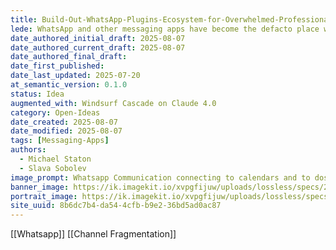 ```yaml
---
title: Build-Out-WhatsApp-Plugins-Ecosystem-for-Overwhelmed-Professionals
lede: WhatsApp and other messaging apps have become the defacto place where business is done.  Why not make it work?
date_authored_initial_draft: 2025-08-07
date_authored_current_draft: 2025-08-07
date_authored_final_draft: 
date_first_published: 
date_last_updated: 2025-07-20
at_semantic_version: 0.1.0
status: Idea
augmented_with: Windsurf Cascade on Claude 4.0
category: Open-Ideas
date_created: 2025-08-07
date_modified: 2025-08-07
tags: [Messaging-Apps]
authors:
  - Michael Staton
  - Slava Sobolev
image_prompt: Whatsapp Communication connecting to calendars and to dos.
banner_image: https://ik.imagekit.io/xvpgfijuw/uploads/lossless/specs/2025-05-05_banner_image_Build-Script-Spec_39259b0d-6bed-4157-baf7-53c35deebb35_rr5hYOulP.webp
portrait_image: https://ik.imagekit.io/xvpgfijuw/uploads/lossless/specs/2025-05-05_portrait_image_Build-Script-Spec_21af46f2-dd20-45e5-86da-c0815542f01e_e1OL2d6mN.webp
site_uuid: 8b6dc7b4-da54-4cfb-b9e2-36bd5ad0ac87
---
```

[[Whatsapp]]
[[Channel Fragmentation]]


